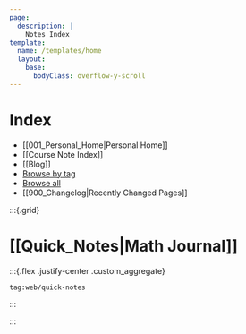 ```yaml
---
page:
  description: |
    Notes Index 
template:
  name: /templates/home
  layout:
    base:
      bodyClass: overflow-y-scroll 
---
```


# Index

- [[001_Personal_Home|Personal Home]]
- [[Course Note Index]]
- [[Blog]]
- [Browse by tag](-/tags)
- [Browse all](-/all)
- [[900_Changelog|Recently Changed Pages]]


:::{.grid}

# [[Quick_Notes|Math Journal]] 

:::{.flex .justify-center .custom_aggregate}

```query {.timeline}
tag:web/quick-notes
```

:::

:::

